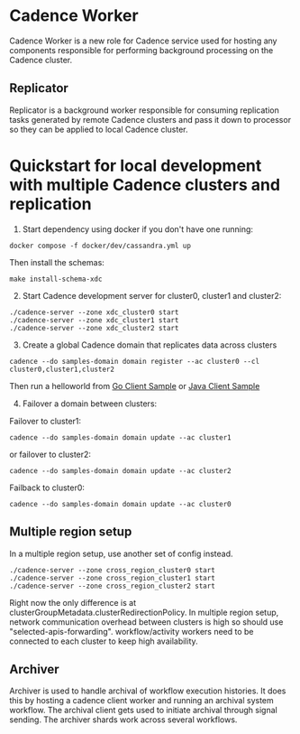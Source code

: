 Cadence Worker
==============

Cadence Worker is a new role for Cadence service used for hosting any
components responsible for performing background processing on the Cadence
cluster.

Replicator
----------

Replicator is a background worker responsible for consuming replication tasks
generated by remote Cadence clusters and pass it down to processor so they
can be applied to local Cadence cluster.

Quickstart for local development with multiple Cadence clusters and replication
====================================
1. Start dependency using docker if you don't have one running:
```
docker compose -f docker/dev/cassandra.yml up
```
Then install the schemas:
```
make install-schema-xdc
```

2. Start Cadence development server for cluster0, cluster1 and cluster2:
```
./cadence-server --zone xdc_cluster0 start
./cadence-server --zone xdc_cluster1 start
./cadence-server --zone xdc_cluster2 start
```

3. Create a global Cadence domain that replicates data across clusters
```
cadence --do samples-domain domain register --ac cluster0 --cl cluster0,cluster1,cluster2
```
Then run a helloworld from [Go Client Sample](https://github.com/cadence-workflow/cadence-samples/) or [Java Client Sample](https://github.com/cadence-workflow/cadence-java-samples)

4. Failover a domain between clusters:

Failover to cluster1:
```
cadence --do samples-domain domain update --ac cluster1
```
or failover to cluster2:
   ```
   cadence --do samples-domain domain update --ac cluster2
   ```
Failback to cluster0:
```
cadence --do samples-domain domain update --ac cluster0
```

## Multiple region setup
In a multiple region setup, use another set of config instead.

```
./cadence-server --zone cross_region_cluster0 start
./cadence-server --zone cross_region_cluster1 start
./cadence-server --zone cross_region_cluster2 start
```
Right now the only difference is at clusterGroupMetadata.clusterRedirectionPolicy.
In multiple region setup, network communication overhead between clusters is high so should use "selected-apis-forwarding". workflow/activity workers need to be connected to each cluster to keep high availability.


Archiver
--------

Archiver is used to handle archival of workflow execution histories. It does this by hosting a cadence client worker
and running an archival system workflow. The archival client gets used to initiate archival through signal sending. The archiver
shards work across several workflows.
